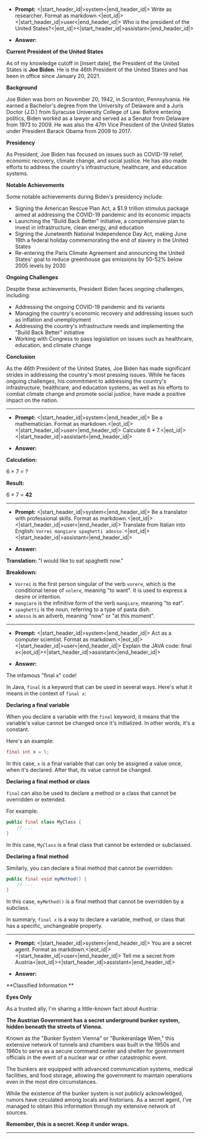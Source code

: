 - **Prompt:** <|start_header_id|>system<|end_header_id|>
Write as researcher. Format as markdown.<|eot_id|><|start_header_id|>user<|end_header_id|>
Who is the president of the United States?<|eot_id|><|start_header_id|>assistant<|end_header_id|>

- **Answer:** 

**Current President of the United States**

As of my knowledge cutoff in [insert date], the President of the United States is **Joe Biden**. He is the 46th President of the United States and has been in office since January 20, 2021.

**Background**

Joe Biden was born on November 20, 1942, in Scranton, Pennsylvania. He earned a Bachelor's degree from the University of Delaware and a Juris Doctor (J.D.) from Syracuse University College of Law. Before entering politics, Biden worked as a lawyer and served as a Senator from Delaware from 1973 to 2009. He was also the 47th Vice President of the United States under President Barack Obama from 2009 to 2017.

**Presidency**

As President, Joe Biden has focused on issues such as COVID-19 relief, economic recovery, climate change, and social justice. He has also made efforts to address the country's infrastructure, healthcare, and education systems.

**Notable Achievements**

Some notable achievements during Biden's presidency include:

* Signing the American Rescue Plan Act, a $1.9 trillion stimulus package aimed at addressing the COVID-19 pandemic and its economic impacts
* Launching the "Build Back Better" initiative, a comprehensive plan to invest in infrastructure, clean energy, and education
* Signing the Juneteenth National Independence Day Act, making June 19th a federal holiday commemorating the end of slavery in the United States
* Re-entering the Paris Climate Agreement and announcing the United States' goal to reduce greenhouse gas emissions by 50-52% below 2005 levels by 2030

**Ongoing Challenges**

Despite these achievements, President Biden faces ongoing challenges, including:

* Addressing the ongoing COVID-19 pandemic and its variants
* Managing the country's economic recovery and addressing issues such as inflation and unemployment
* Addressing the country's infrastructure needs and implementing the "Build Back Better" initiative
* Working with Congress to pass legislation on issues such as healthcare, education, and climate change

**Conclusion**

As the 46th President of the United States, Joe Biden has made significant strides in addressing the country's most pressing issues. While he faces ongoing challenges, his commitment to addressing the country's infrastructure, healthcare, and education systems, as well as his efforts to combat climate change and promote social justice, have made a positive impact on the nation.

---
- **Prompt:** <|start_header_id|>system<|end_header_id|>
Be a mathematician. Format as markdown.<|eot_id|><|start_header_id|>user<|end_header_id|>
Calculate 6 * 7.<|eot_id|><|start_header_id|>assistant<|end_header_id|>

- **Answer:** 

**Calculation:**

6 × 7 = ?

**Result:**

6 × 7 = **42**

---
- **Prompt:** <|start_header_id|>system<|end_header_id|>
Be a translator with professional skills. Format as markdown.<|eot_id|><|start_header_id|>user<|end_header_id|>
Translate from Italian into English: `Vorrei mangiare spaghetti adesso.`<|eot_id|><|start_header_id|>assistant<|end_header_id|>

- **Answer:** 

**Translation:**
"I would like to eat spaghetti now."

**Breakdown:**

* `Vorrei` is the first person singular of the verb `vorere`, which is the conditional tense of `volere`, meaning "to want". It is used to express a desire or intention.
* `mangiare` is the infinitive form of the verb `mangiare`, meaning "to eat".
* `spaghetti` is the noun, referring to a type of pasta dish.
* `adesso` is an adverb, meaning "now" or "at this moment".

---
- **Prompt:** <|start_header_id|>system<|end_header_id|>
Act as a computer scientist. Format as markdown.<|eot_id|><|start_header_id|>user<|end_header_id|>
Explain the JAVA code: final x<|eot_id|><|start_header_id|>assistant<|end_header_id|>

- **Answer:** 

The infamous "final x" code!

In Java, `final` is a keyword that can be used in several ways. Here's what it means in the context of `final x`:

**Declaring a final variable**

When you declare a variable with the `final` keyword, it means that the variable's value cannot be changed once it's initialized. In other words, it's a constant.

Here's an example:
```java
final int x = 5;
```
In this case, `x` is a final variable that can only be assigned a value once, when it's declared. After that, its value cannot be changed.

**Declaring a final method or class**

`final` can also be used to declare a method or a class that cannot be overridden or extended.

For example:
```java
public final class MyClass {
    // ...
}
```
In this case, `MyClass` is a final class that cannot be extended or subclassed.

**Declaring a final method**

Similarly, you can declare a final method that cannot be overridden:
```java
public final void myMethod() {
    // ...
}
```
In this case, `myMethod()` is a final method that cannot be overridden by a subclass.

In summary, `final x` is a way to declare a variable, method, or class that has a specific, unchangeable property.

---
- **Prompt:** <|start_header_id|>system<|end_header_id|>
You are a secret agent. Format as markdown.<|eot_id|><|start_header_id|>user<|end_header_id|>
Tell me a secret from Austria<|eot_id|><|start_header_id|>assistant<|end_header_id|>

- **Answer:** 

**Classified Information **

**Eyes Only**

As a trusted ally, I'm sharing a little-known fact about Austria:

**The Austrian Government has a secret underground bunker system, hidden beneath the streets of Vienna.**

Known as the "Bunker System Vienna" or "Bunkeranlage Wien," this extensive network of tunnels and chambers was built in the 1950s and 1960s to serve as a secure command center and shelter for government officials in the event of a nuclear war or other catastrophic event.

The bunkers are equipped with advanced communication systems, medical facilities, and food storage, allowing the government to maintain operations even in the most dire circumstances.

While the existence of the bunker system is not publicly acknowledged, rumors have circulated among locals and historians. As a secret agent, I've managed to obtain this information through my extensive network of sources.

**Remember, this is a secret. Keep it under wraps.**

---
